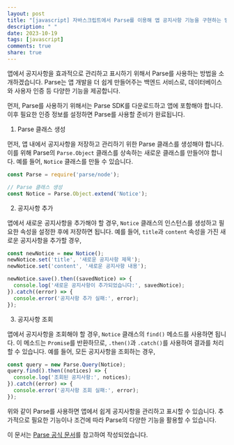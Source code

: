 ```yaml
---
layout: post
title: "[javascript] 자바스크립트에서 Parse를 이용해 앱 공지사항 기능을 구현하는 방법은?"
description: " "
date: 2023-10-19
tags: [javascript]
comments: true
share: true
---
```


앱에서 공지사항을 효과적으로 관리하고 표시하기 위해서 Parse를 사용하는 방법을 소개하겠습니다. Parse는 앱 개발을 더 쉽게 만들어주는 백엔드 서비스로, 데이터베이스와 사용자 인증 등 다양한 기능을 제공합니다.

먼저, Parse를 사용하기 위해서는 Parse SDK를 다운로드하고 앱에 포함해야 합니다. 이후 필요한 인증 정보를 설정하면 Parse를 사용할 준비가 완료됩니다.

1. Parse 클래스 생성

먼저, 앱 내에서 공지사항을 저장하고 관리하기 위한 Parse 클래스를 생성해야 합니다. 이를 위해 Parse의 `Parse.Object` 클래스를 상속하는 새로운 클래스를 만들어야 합니다. 예를 들어, `Notice` 클래스를 만들 수 있습니다. 

```javascript
const Parse = require('parse/node');

// Parse 클래스 생성
const Notice = Parse.Object.extend('Notice');
```

2. 공지사항 추가

앱에서 새로운 공지사항을 추가해야 할 경우, `Notice` 클래스의 인스턴스를 생성하고 필요한 속성을 설정한 후에 저장하면 됩니다. 예를 들어, `title`과 `content` 속성을 가진 새로운 공지사항을 추가할 경우,

```javascript
const newNotice = new Notice();
newNotice.set('title', '새로운 공지사항 제목');
newNotice.set('content', '새로운 공지사항 내용');

newNotice.save().then((savedNotice) => {
  console.log('새로운 공지사항이 추가되었습니다:', savedNotice);
}).catch((error) => {
  console.error('공지사항 추가 실패:', error);
});
```

3. 공지사항 조회

앱에서 공지사항을 조회해야 할 경우, `Notice` 클래스의 `find()` 메소드를 사용하면 됩니다. 이 메소드는 `Promise`를 반환하므로, `.then()`과 `.catch()`를 사용하여 결과를 처리할 수 있습니다. 예를 들어, 모든 공지사항을 조회하는 경우,

```javascript
const query = new Parse.Query(Notice);
query.find().then((notices) => {
  console.log('조회된 공지사항:', notices);
}).catch((error) => {
  console.error('공지사항 조회 실패:', error);
});
```

위와 같이 Parse를 사용하면 앱에서 쉽게 공지사항을 관리하고 표시할 수 있습니다. 추가적으로 필요한 기능이나 조건에 따라 Parse의 다양한 기능을 활용할 수 있습니다.

이 문서는 [Parse 공식 문서](https://docs.parseplatform.org/js/guide/)를 참고하여 작성되었습니다.